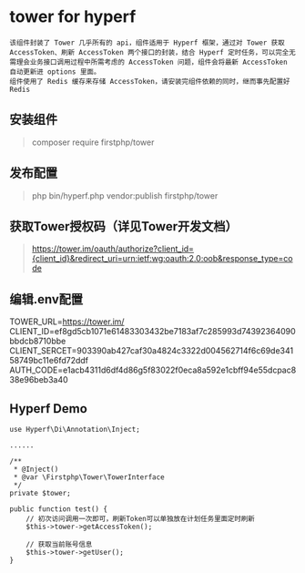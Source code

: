 # tower for hyperf

```
该组件封装了 Tower 几乎所有的 api，组件适用于 Hyperf 框架，通过对 Tower 获取 AccessToken、刷新 AccessToken 两个接口的封装，结合 Hyperf 定时任务，可以完全无需理会业务接口调用过程中所需考虑的 AccessToken 问题，组件会将最新 AccessToken 自动更新进 options 里面。
组件使用了 Redis 缓存来存储 AccessToken，请安装完组件依赖的同时，继而事先配置好 Redis
```

## 安装组件
>composer require firstphp/tower


## 发布配置
>php bin/hyperf.php vendor:publish firstphp/tower


## 获取Tower授权码（详见Tower开发文档）
>https://tower.im/oauth/authorize?client_id={client_id}&redirect_uri=urn:ietf:wg:oauth:2.0:oob&response_type=code


## 编辑.env配置
TOWER_URL=https://tower.im/
CLIENT_ID=ef8gd5cb1071e61483303432be7183af7c285993d74392364090bbdcb8710bbe
CLIENT_SERCET=903390ab427caf30a4824c3322d004562714f6c69de34158749bc11e6fd72ddf
AUTH_CODE=e1acb4311d6df4d86g5f83022f0eca8a592e1cbff94e55dcpac838e96beb3a40



## Hyperf Demo

    use Hyperf\Di\Annotation\Inject;

    ......

    /**
     * @Inject()
     * @var \Firstphp\Tower\TowerInterface
     */
    private $tower;

    public function test() {
    	// 初次访问调用一次即可，刷新Token可以单独放在计划任务里面定时刷新
        $this->tower->getAccessToken();

        // 获取当前账号信息
        $this->tower->getUser();
    }